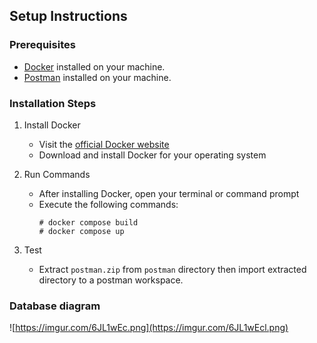## Setup Instructions

### Prerequisites
- [Docker](https://www.docker.com/) installed on your machine.
- [Postman](https://www.postman.com) installed on your machine.
### Installation Steps

1. Install Docker
   - Visit the [official Docker website](https://www.docker.com/)
   - Download and install Docker for your operating system

2. Run Commands
   - After installing Docker, open your terminal or command prompt 
   - Execute the following commands:
     ```
     # docker compose build 
     # docker compose up
     ```
3. Test
   - Extract `postman.zip` from `postman` directory then  import extracted directory to a postman workspace.


### Database diagram
![https://imgur.com/6JL1wEc.png](https://imgur.com/6JL1wEcl.png)
